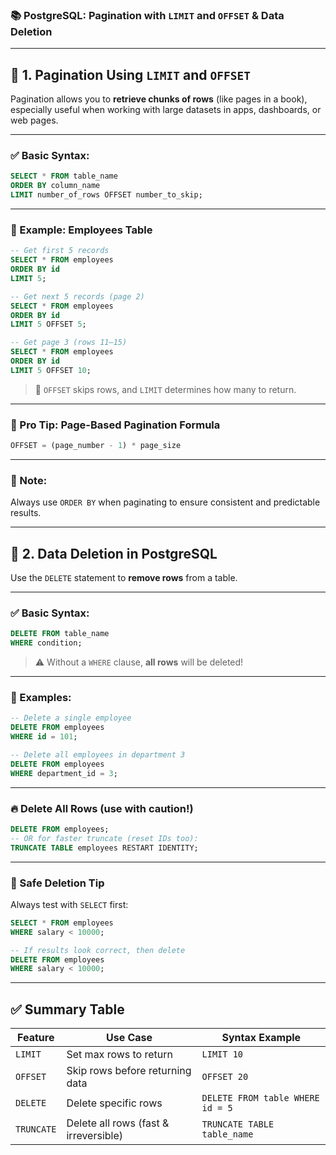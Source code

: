 ### 📚 PostgreSQL: **Pagination with `LIMIT` and `OFFSET`** & **Data Deletion**

---

## 🔹 1. Pagination Using `LIMIT` and `OFFSET`

Pagination allows you to **retrieve chunks of rows** (like pages in a book), especially useful when working with large datasets in apps, dashboards, or web pages.

---

### ✅ Basic Syntax:

```sql
SELECT * FROM table_name
ORDER BY column_name
LIMIT number_of_rows OFFSET number_to_skip;
```

---

### 🔸 Example: Employees Table

```sql
-- Get first 5 records
SELECT * FROM employees
ORDER BY id
LIMIT 5;

-- Get next 5 records (page 2)
SELECT * FROM employees
ORDER BY id
LIMIT 5 OFFSET 5;

-- Get page 3 (rows 11–15)
SELECT * FROM employees
ORDER BY id
LIMIT 5 OFFSET 10;
```

> 🧠 `OFFSET` skips rows, and `LIMIT` determines how many to return.

---

### 🔹 Pro Tip: Page-Based Pagination Formula

```sql
OFFSET = (page_number - 1) * page_size
```

---

### 🧠 Note:

Always use `ORDER BY` when paginating to ensure consistent and predictable results.

---

## 🔹 2. Data Deletion in PostgreSQL

Use the `DELETE` statement to **remove rows** from a table.

---

### ✅ Basic Syntax:

```sql
DELETE FROM table_name
WHERE condition;
```

> ⚠️ Without a `WHERE` clause, **all rows** will be deleted!

---

### 🔸 Examples:

```sql
-- Delete a single employee
DELETE FROM employees
WHERE id = 101;

-- Delete all employees in department 3
DELETE FROM employees
WHERE department_id = 3;
```

---

### 🔥 Delete All Rows (use with caution!)

```sql
DELETE FROM employees;
-- OR for faster truncate (reset IDs too):
TRUNCATE TABLE employees RESTART IDENTITY;
```

---

### 🛑 Safe Deletion Tip

Always test with `SELECT` first:

```sql
SELECT * FROM employees
WHERE salary < 10000;

-- If results look correct, then delete
DELETE FROM employees
WHERE salary < 10000;
```

---

## ✅ Summary Table

| Feature    | Use Case                              | Syntax Example                   |
| ---------- | ------------------------------------- | -------------------------------- |
| `LIMIT`    | Set max rows to return                | `LIMIT 10`                       |
| `OFFSET`   | Skip rows before returning data       | `OFFSET 20`                      |
| `DELETE`   | Delete specific rows                  | `DELETE FROM table WHERE id = 5` |
| `TRUNCATE` | Delete all rows (fast & irreversible) | `TRUNCATE TABLE table_name`      |
